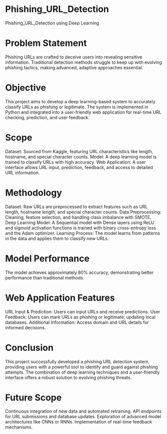 # Phishing_URL_Detection
Phishing_URL_Detection using Deep Learning
# Problem Statement
Phishing URLs are crafted to deceive users into revealing sensitive information. Traditional detection methods struggle to keep up with evolving phishing tactics, making advanced, adaptive approaches essential.

# Objective
This project aims to develop a deep learning-based system to accurately classify URLs as phishing or legitimate. The system is implemented in Python and integrated into a user-friendly web application for real-time URL checking, prediction, and user feedback.

# Scope
Dataset: Sourced from Kaggle, featuring URL characteristics like length, hostname, and special character counts.
Model: A deep learning model is trained to classify URLs with high accuracy.
Web Application: A user interface allows URL input, prediction, feedback, and access to detailed URL information.
# Methodology
Dataset: Raw URLs are preprocessed to extract features such as URL length, hostname length, and special character counts.
Data Preprocessing: Cleaning, feature selection, and handling class imbalance with SMOTE.
Deep Learning Model: A Sequential model with Dense layers using ReLU and sigmoid activation functions is trained with binary cross-entropy loss and the Adam optimizer.
Learning Process: The model learns from patterns in the data and applies them to classify new URLs.
# Model Performance
The model achieves approximately 80% accuracy, demonstrating better performance than traditional methods.

# Web Application Features
URL Input & Prediction: Users can input URLs and receive predictions.
User Feedback: Users can mark URLs as phishing or legitimate, updating local databases.
Additional Information: Access domain and URL details for informed decisions.
# Conclusion
This project successfully developed a phishing URL detection system, providing users with a powerful tool to identify and guard against phishing attempts. The combination of deep learning techniques and a user-friendly interface offers a robust solution to evolving phishing threats.

# Future Scope
Continuous integration of new data and automated retraining.
API endpoints for URL submissions and database updates.
Exploration of advanced model architectures like CNNs or RNNs.
Implementation of real-time feedback mechanisms.
